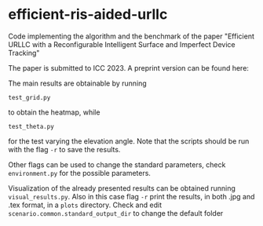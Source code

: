 # efficient-ris-aided-urllc

Code implementing the algorithm and the benchmark of the paper "Efficient URLLC with a Reconfigurable Intelligent Surface and Imperfect Device Tracking"

The paper is submitted to ICC 2023. A preprint version can be found here: 

The main results are obtainable by running
```
test_grid.py
```
to obtain the heatmap, while
```
test_theta.py
```
for the test varying the elevation angle.
Note that the scripts should be run with the flag ```-r``` to save the results. 

Other flags can be used to change the standard parameters, check ```environment.py``` for the possible parameters. 

Visualization of the already presented results can be obtained running ```visual_results.py```. 
Also in this case flag ```-r``` print the results, in both .jpg and .tex format, in a ```plots``` directory.
Check and edit ```scenario.common.standard_output_dir``` to change the default folder  
